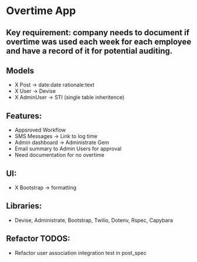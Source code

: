 # Overtime App

## Key requirement: company needs to document if overtime was used each week for each employee and have a record of it for potential auditing.

## Models

- X Post -> date:date rationale:text
- X User -> Devise
- X AdminUser -> STI (single table inheritence)

## Features:
- Appsroved Workflow
- SMS Messages -> Link to log time
- Admin dashboard -> Administrate Gem
- Email summary to Admin Users for approval
- Need documentation for no overtime

## UI: 
- X Bootstrap -> formatting

## Libraries:
- Devise, Administrate, Bootstrap, Twilio, Dotenv, Rspec, Capybara

## Refactor TODOS:
- Refactor user association integration test in post_spec